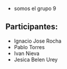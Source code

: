 - somos el grupo 9
## Participantes:

- Ignacio Jose Rocha
- Pablo Torres
- Ivan Nieva
- Jesica Belen Urey

